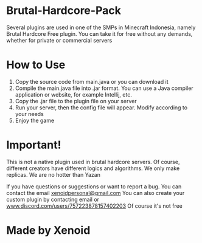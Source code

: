 # Brutal-Hardcore-Pack
Several plugins are used in one of the SMPs in Minecraft Indonesia, namely Brutal Hardcore
Free plugin. You can take it for free without any demands, whether for private or commercial servers

# How to Use
1. Copy the source code from main.java
or you can download it
2. Compile the main.java file into .jar format. You can use a Java compiler application or website, for example Intellij, etc.
3. Copy the .jar file to the plugin file on your server
4. Run your server, then the config file will appear. Modify according to your needs
5. Enjoy the game

# Important!
This is not a native plugin used in brutal hardcore servers. Of course, different creators have different logics and algorithms. We only make replicas. We are no hotter than Yazan


If you have questions or suggestions or want to report a bug. You can contact the email xenoidpersonal@gmail.com
You can also create your custom plugin by contacting email or www.discord.com/users/757223878157402203 Of course it's not free
# Made by Xenoid
